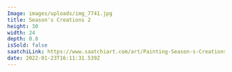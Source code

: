 ```yaml
---
Image: images/uploads/img_7741.jpg
title: Season's Creations 2
height: 30
width: 24
depth: 0.8
isSold: false
saatchiLink: https://www.saatchiart.com/art/Painting-Season-s-Creations-2/189576/8899617/view
date: 2022-01-23T16:11:31.539Z
---
```

